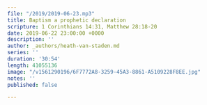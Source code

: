 ```yaml
---
file: "/2019/2019-06-23.mp3"
title: Baptism a prophetic declaration
scripture: 1 Corinthians 14:31, Matthew 28:18-20
date: 2019-06-22 23:00:00 +0000
description: ''
author: _authors/heath-van-staden.md
series: ''
duration: '30:54'
length: 41055136
image: "/v1561290196/6F7772A8-3259-45A3-8861-A5109228F8EE.jpg"
notes: ''
published: false

---
```

